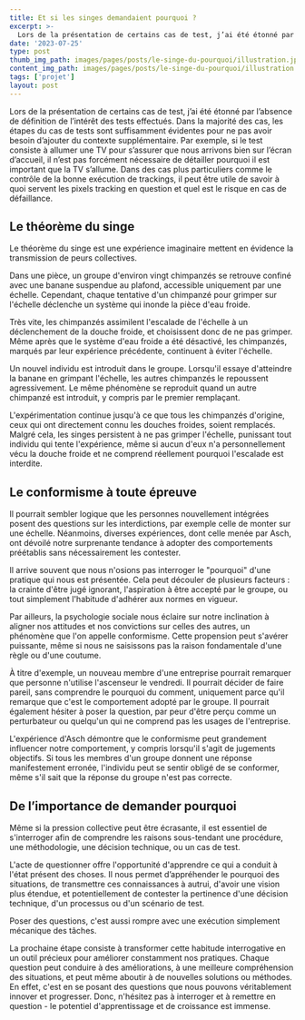 ```yaml
---
title: Et si les singes demandaient pourquoi ?
excerpt: >-
  Lors de la présentation de certains cas de test, j’ai été étonné par l’absence de définition de l’intérêt des tests effectués. Dans la majorité des cas, les étapes du cas de tests sont suffisamment évidentes pour ne pas avoir besoin d’ajouter du contexte supplémentaire.
date: '2023-07-25'
type: post
thumb_img_path: images/pages/posts/le-singe-du-pourquoi/illustration.jpeg
content_img_path: images/pages/posts/le-singe-du-pourquoi/illustration.jpeg
tags: ['projet']
layout: post
---
```


Lors de la présentation de certains cas de test, j’ai été étonné par l’absence de définition de l’intérêt des tests effectués. Dans la majorité des cas, les étapes du cas de tests sont suffisamment évidentes pour ne pas avoir besoin d’ajouter du contexte supplémentaire. Par exemple, si le test consiste à allumer une TV pour s’assurer que nous arrivons bien sur l’écran d’accueil, il n’est pas forcément nécessaire de détailler pourquoi il est important que la TV s’allume. Dans des cas plus particuliers comme le contrôle de la bonne exécution de trackings, il peut être utile de savoir à quoi servent les pixels tracking en question et quel est le risque en cas de défaillance. 

## Le théorème du singe

Le théorème du singe est une expérience imaginaire mettent en évidence la transmission de peurs collectives.

Dans une pièce, un groupe d'environ vingt chimpanzés se retrouve confiné avec une banane suspendue au plafond, accessible uniquement par une échelle. Cependant, chaque tentative d'un chimpanzé pour grimper sur l'échelle déclenche un système qui inonde la pièce d'eau froide.

Très vite, les chimpanzés assimilent l'escalade de l'échelle à un déclenchement de la douche froide, et choisissent donc de ne pas grimper. Même après que le système d'eau froide a été désactivé, les chimpanzés, marqués par leur expérience précédente, continuent à éviter l'échelle.

Un nouvel individu est introduit dans le groupe. Lorsqu'il essaye d'atteindre la banane en grimpant l'échelle, les autres chimpanzés le repoussent agressivement. Le même phénomène se reproduit quand un autre chimpanzé est introduit, y compris par le premier remplaçant.

L'expérimentation continue jusqu'à ce que tous les chimpanzés d'origine, ceux qui ont directement connu les douches froides, soient remplacés. Malgré cela, les singes persistent à ne pas grimper l'échelle, punissant tout individu qui tente l'expérience, même si aucun d'eux n'a personnellement vécu la douche froide et ne comprend réellement pourquoi l'escalade est interdite.

## Le conformisme à toute épreuve

Il pourrait sembler logique que les personnes nouvellement intégrées posent des questions sur les interdictions, par exemple celle de monter sur une échelle. Néanmoins, diverses expériences, dont celle menée par Asch, ont dévoilé notre surprenante tendance à adopter des comportements préétablis sans nécessairement les contester.

Il arrive souvent que nous n'osions pas interroger le "pourquoi" d'une pratique qui nous est présentée. Cela peut découler de plusieurs facteurs : la crainte d'être jugé ignorant, l'aspiration à être accepté par le groupe, ou tout simplement l'habitude d'adhérer aux normes en vigueur.

Par ailleurs, la psychologie sociale nous éclaire sur notre inclination à aligner nos attitudes et nos convictions sur celles des autres, un phénomène que l'on appelle conformisme. Cette propension peut s'avérer puissante, même si nous ne saisissons pas la raison fondamentale d'une règle ou d'une coutume.

À titre d'exemple, un nouveau membre d'une entreprise pourrait remarquer que personne n'utilise l'ascenseur le vendredi. Il pourrait décider de faire pareil, sans comprendre le pourquoi du comment, uniquement parce qu'il remarque que c'est le comportement adopté par le groupe. Il pourrait également hésiter à poser la question, par peur d'être perçu comme un perturbateur ou quelqu'un qui ne comprend pas les usages de l'entreprise.

L'expérience d'Asch démontre que le conformisme peut grandement influencer notre comportement, y compris lorsqu'il s'agit de jugements objectifs. Si tous les membres d'un groupe donnent une réponse manifestement erronée, l'individu peut se sentir obligé de se conformer, même s'il sait que la réponse du groupe n'est pas correcte.

## De l’importance de demander pourquoi

Même si la pression collective peut être écrasante, il est essentiel de s'interroger afin de comprendre les raisons sous-tendant une procédure, une méthodologie, une décision technique, ou un cas de test.

L'acte de questionner offre l'opportunité d'apprendre ce qui a conduit à l'état présent des choses. Il nous permet d’appréhender le pourquoi des situations, de transmettre ces connaissances à autrui, d'avoir une vision plus étendue, et potentiellement de contester la pertinence d'une décision technique, d'un processus ou d'un scénario de test.

Poser des questions, c'est aussi rompre avec une exécution simplement mécanique des tâches.

La prochaine étape consiste à transformer cette habitude interrogative en un outil précieux pour améliorer constamment nos pratiques. Chaque question peut conduire à des améliorations, à une meilleure compréhension des situations, et peut même aboutir à de nouvelles solutions ou méthodes. En effet, c'est en se posant des questions que nous pouvons véritablement innover et progresser. Donc, n'hésitez pas à interroger et à remettre en question - le potentiel d'apprentissage et de croissance est immense.